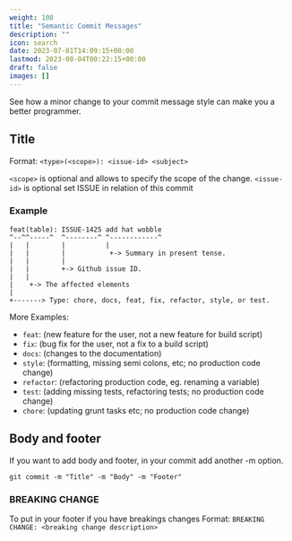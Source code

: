 ```yaml
---
weight: 100
title: "Semantic Commit Messages"
description: ""
icon: search
date: 2023-07-01T14:09:15+00:00
lastmod: 2023-08-04T00:22:15+00:00
draft: false
images: []
---
```


See how a minor change to your commit message style can make you a better programmer.

## Title
Format: `<type>(<scope>): <issue-id> <subject>`

`<scope>` is optional and allows to specify the scope of the change.
`<issue-id>` is optional set ISSUE in relation of this commit

### Example

```
feat(table): ISSUE-1425 add hat wobble
^--^^-----^  ^--------^ ^------------^
|   |        |          |
|   |        |           +-> Summary in present tense.
|   |        |
|   |        +-> Github issue ID.
|   |
|    +-> The affected elements
|
+-------> Type: chore, docs, feat, fix, refactor, style, or test.
```

More Examples:

- `feat`: (new feature for the user, not a new feature for build script)
- `fix`: (bug fix for the user, not a fix to a build script)
- `docs`: (changes to the documentation)
- `style`: (formatting, missing semi colons, etc; no production code change)
- `refactor`: (refactoring production code, eg. renaming a variable)
- `test`: (adding missing tests, refactoring tests; no production code change)
- `chore`: (updating grunt tasks etc; no production code change)

## Body and footer

If you want to add body and footer, in your commit add another -m option.

```git commit -m "Title" -m "Body" -m "Footer"```

### BREAKING CHANGE
To put in your footer if you have breakings changes
Format: `BREAKING CHANGE: <breaking change description>`
